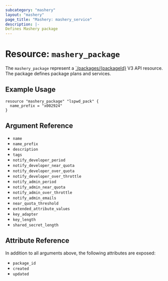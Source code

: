 ```yaml
---
subcategory: "mashery"
layout: "mashery"
page_title: "Mashery: mashery_service"
description: |-
Defines Mashery package
---
```


# Resource: `mashery_package`

The `mashery_package` represent a [`/packages/{packageId}](https://developer.mashery.com/docs/read/mashery_api/30/resources/packages)
V3 API resource. The package defines package plans and services.

## Example Usage

```hcl
resource "mashery_package" "lspwd_pack" {
  name_prefix = "x002924"
}
```

## Argument Reference

* `name`
* `name_prefix`
* `description`
* `tags`
* `notify_developer_period`
* `notify_developer_near_quota`
* `notify_developer_over_quota`
* `notify_developer_over_throttle`
* `notify_admin_period`
* `notify_admin_near_quota`
* `notify_admin_over_throttle`
* `notify_admin_emails`
* `near_quota_threshold`
* `extended_attribute_values`
* `key_adapter`
* `key_length`
* `shared_secret_length`

## Attribute Reference

In addition to all arguments above, the following attributes are exposed:

* `package_id`
* `created`
* `updated`